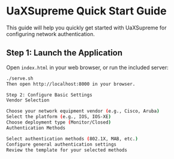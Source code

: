 # UaXSupreme Quick Start Guide

This guide will help you quickly get started with UaXSupreme for configuring network authentication.

## Step 1: Launch the Application

Open `index.html` in your web browser, or run the included server:

```bash
./serve.sh
Then open http://localhost:8000 in your browser.

Step 2: Configure Basic Settings
Vendor Selection

Choose your network equipment vendor (e.g., Cisco, Aruba)
Select the platform (e.g., IOS, IOS-XE)
Choose deployment type (Monitor/Closed)
Authentication Methods

Select authentication methods (802.1X, MAB, etc.)
Configure general authentication settings
Review the template for your selected methods
